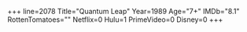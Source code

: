 +++
line=2078
Title="Quantum Leap"
Year=1989
Age="7+"
IMDb="8.1"
RottenTomatoes=""
Netflix=0
Hulu=1
PrimeVideo=0
Disney=0
+++

